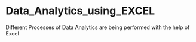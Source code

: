 # Data_Analytics_using_EXCEL
Different Processes of Data Analytics are being performed with the help of Excel
